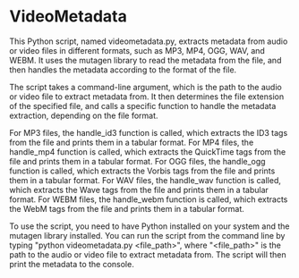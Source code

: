 # VideoMetadata
This Python script, named videometadata.py, extracts metadata from audio or video files in different formats, such as MP3, MP4, OGG, WAV, and WEBM. It uses the mutagen library to read the metadata from the file, and then handles the metadata according to the format of the file.

The script takes a command-line argument, which is the path to the audio or video file to extract metadata from. It then determines the file extension of the specified file, and calls a specific function to handle the metadata extraction, depending on the file format.

For MP3 files, the handle_id3 function is called, which extracts the ID3 tags from the file and prints them in a tabular format. For MP4 files, the handle_mp4 function is called, which extracts the QuickTime tags from the file and prints them in a tabular format. For OGG files, the handle_ogg function is called, which extracts the Vorbis tags from the file and prints them in a tabular format. For WAV files, the handle_wav function is called, which extracts the Wave tags from the file and prints them in a tabular format. For WEBM files, the handle_webm function is called, which extracts the WebM tags from the file and prints them in a tabular format.

To use the script, you need to have Python installed on your system and the mutagen library installed. You can run the script from the command line by typing "python videometadata.py <file_path>", where "<file_path>" is the path to the audio or video file to extract metadata from. The script will then print the metadata to the console.

